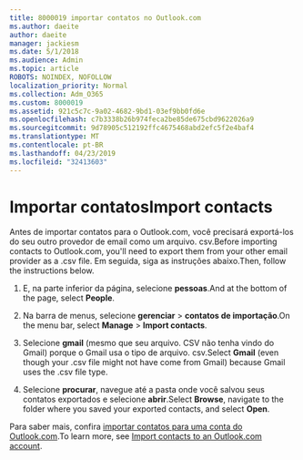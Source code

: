 ```yaml
---
title: 8000019 importar contatos no Outlook.com
ms.author: daeite
author: daeite
manager: jackiesm
ms.date: 5/1/2018
ms.audience: Admin
ms.topic: article
ROBOTS: NOINDEX, NOFOLLOW
localization_priority: Normal
ms.collection: Adm_O365
ms.custom: 8000019
ms.assetid: 921c5c7c-9a02-4682-9bd1-03ef9bb0fd6e
ms.openlocfilehash: c7b3338b26b974feca2be85de675cbd9622026a9
ms.sourcegitcommit: 9d78905c512192ffc4675468abd2efc5f2e4baf4
ms.translationtype: MT
ms.contentlocale: pt-BR
ms.lasthandoff: 04/23/2019
ms.locfileid: "32413603"
---
```

# <a name="import-contacts"></a><span data-ttu-id="ecd82-102">Importar contatos</span><span class="sxs-lookup"><span data-stu-id="ecd82-102">Import contacts</span></span>

<span data-ttu-id="ecd82-103">Antes de importar contatos para o Outlook.com, você precisará exportá-los do seu outro provedor de email como um arquivo. csv.</span><span class="sxs-lookup"><span data-stu-id="ecd82-103">Before importing contacts to Outlook.com, you'll need to export them from your other email provider as a .csv file.</span></span> <span data-ttu-id="ecd82-104">Em seguida, siga as instruções abaixo.</span><span class="sxs-lookup"><span data-stu-id="ecd82-104">Then, follow the instructions below.</span></span>
  
1. <span data-ttu-id="ecd82-105">E, na parte inferior da página, selecione **pessoas**.</span><span class="sxs-lookup"><span data-stu-id="ecd82-105">And at the bottom of the page, select **People**.</span></span> 
    
2. <span data-ttu-id="ecd82-106">Na barra de menus, selecione **gerenciar** \> **contatos de importação**.</span><span class="sxs-lookup"><span data-stu-id="ecd82-106">On the menu bar, select **Manage** \> **Import contacts**.</span></span> 
    
3. <span data-ttu-id="ecd82-107">Selecione **gmail** (mesmo que seu arquivo. CSV não tenha vindo do Gmail) porque o Gmail usa o tipo de arquivo. csv.</span><span class="sxs-lookup"><span data-stu-id="ecd82-107">Select **Gmail** (even though your .csv file might not have come from Gmail) because Gmail uses the .csv file type.</span></span> 
    
4. <span data-ttu-id="ecd82-108">Selecione **procurar**, navegue até a pasta onde você salvou seus contatos exportados e selecione **abrir**.</span><span class="sxs-lookup"><span data-stu-id="ecd82-108">Select **Browse**, navigate to the folder where you saved your exported contacts, and select **Open**.</span></span> 
    
<span data-ttu-id="ecd82-109">Para saber mais, confira [importar contatos para uma conta do Outlook.com](https://go.microsoft.com/fwlink/p/?linkid=873136).</span><span class="sxs-lookup"><span data-stu-id="ecd82-109">To learn more, see [Import contacts to an Outlook.com account](https://go.microsoft.com/fwlink/p/?linkid=873136).</span></span>
  

